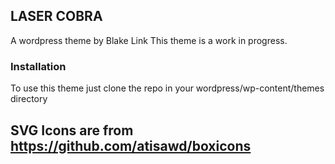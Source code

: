 ## LASER COBRA
A wordpress theme by Blake Link
This theme is a work in progress.

### Installation
To use this theme just clone the repo in your wordpress/wp-content/themes directory

## SVG Icons are from https://github.com/atisawd/boxicons
